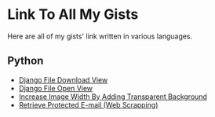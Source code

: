 # Link To All My Gists
Here are all of my gists' link written in various languages.

## Python
- [Django File Download View](https://gist.github.com/MhmdRyhn/820e3277c157098655dd3ae117be4285)
- [Django File Open View](https://gist.github.com/MhmdRyhn/bf5c8060ef48c22f2fc2f4b2ba10ea54)
- [Increase Image Width By Adding Transparent Background](https://gist.github.com/MhmdRyhn/492af75b96bec3a6c675c9f320d9e5f6)
- [Retrieve Protected E-mail (Web Scrapping)](https://gist.github.com/MhmdRyhn/8da959e8c65d7ac20523c95cec022245)
